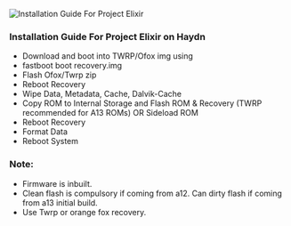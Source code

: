 ![Installation Guide For Project Elixir](https://i.imgur.com/3UmK6nS.png "Installation")

### Installation Guide For Project Elixir on Haydn

- Download and boot into TWRP/Ofox img using
- fastboot boot recovery.img
- Flash Ofox/Twrp zip
- Reboot Recovery
- Wipe Data, Metadata, Cache, Dalvik-Cache
- Copy ROM to Internal Storage and Flash ROM & Recovery (TWRP recommended for A13 ROMs) OR Sideload ROM
- Reboot Recovery
- Format Data
- Reboot System

### Note:

- Firmware is inbuilt.
- Clean flash is compulsory if coming from a12. Can dirty flash if coming from a13 initial build.
- Use Twrp or orange fox recovery.
